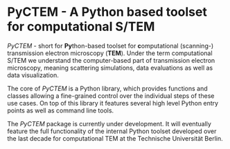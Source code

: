 PyCTEM - A Python based toolset for computational S/TEM
=======================================================

*PyCTEM* - short for **Py**thon-based toolset for **c**omputational (scanning-) 
transmission electron microscopy (**TEM**).
Under the term computational S/TEM we understand the computer-based part of transmission
electron microscopy, meaning scattering simulations, data evaluations as well
as data visualization. 

The core of *PyCTEM* is a Python library, which provides functions 
and classes allowing a fine-grained control over the individual steps of
these use cases. On top of this library it features several high level Python entry points as well as
command line tools. 

The *PyCTEM* package is currently under development. It will eventually feature the
full functionality of the internal Python toolset developed over the
last decade for computational TEM at the Technische Universität Berlin.
